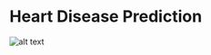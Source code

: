 # Heart Disease Prediction
![alt text](https://www.google.com/url?sa=i&url=https%3A%2F%2Fwww.bhf.org.uk%2Fwhat-we-do%2Fnews-from-the-bhf%2Fnews-archive%2F2022%2Faugust%2Fresearchers-identify-three-proteins-which-could-prevent-heart-failure-after-heart-attack&psig=AOvVaw1xI4V0v8HrfNTCbqjtn769&ust=1670683722566000&source=images&cd=vfe&ved=0CBAQjRxqFwoTCKi30ovk7PsCFQAAAAAdAAAAABAJ)
